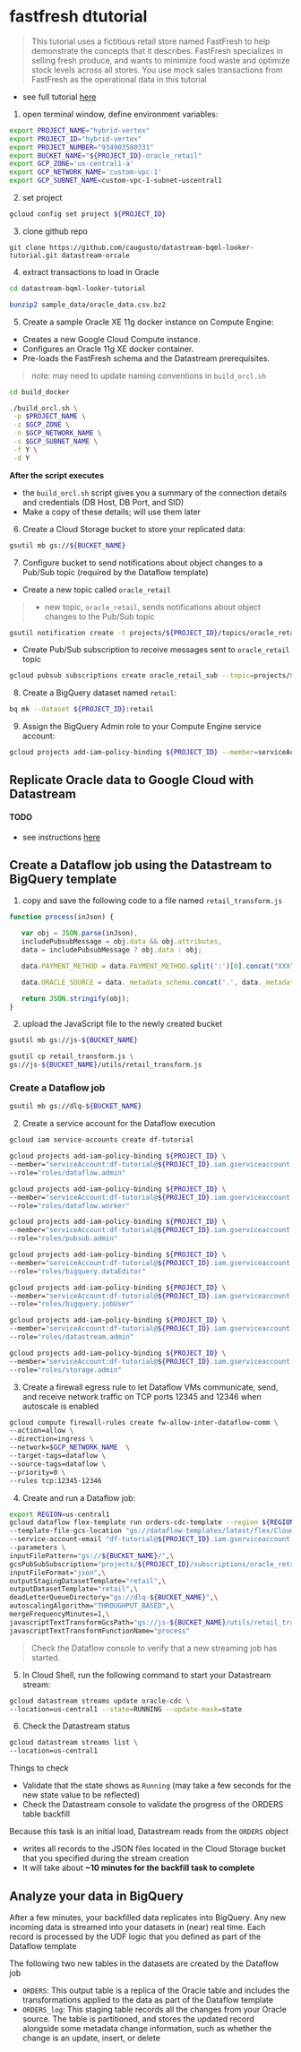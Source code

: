 # fastfresh dtutorial

> This tutorial uses a fictitious retail store named FastFresh to help demonstrate the concepts that it describes. FastFresh specializes in selling fresh produce, and wants to minimize food waste and optimize stock levels across all stores. You use mock sales transactions from FastFresh as the operational data in this tutorial

* see full tutorial [here](https://cloud.google.com/architecture/build-visualize-demand-forecast-prediction-datastream-dataflow-bigqueryml-looker#objectives)

1. open terminal window, define environment variables:

```bash
export PROJECT_NAME="hybrid-vertex"
export PROJECT_ID="hybrid-vertex"
export PROJECT_NUMBER="934903580331"
export BUCKET_NAME="${PROJECT_ID}-oracle_retail"
export GCP_ZONE='us-central1-a'
export GCP_NETWORK_NAME='custom-vpc-1'
export GCP_SUBNET_NAME=custom-vpc-1-subnet-uscentral1
```

2. set project

```bash
gcloud config set project ${PROJECT_ID}
```

3. clone github repo

```
git clone https://github.com/caugusto/datastream-bqml-looker-tutorial.git datastream-orcale
```

4. extract transactions to load in Oracle

```bash
cd datastream-bqml-looker-tutorial

bunzip2 sample_data/oracle_data.csv.bz2
```

5. Create a sample Oracle XE 11g docker instance on Compute Engine:
* Creates a new Google Cloud Compute instance.
* Configures an Oracle 11g XE docker container.
* Pre-loads the FastFresh schema and the Datastream prerequisites.

> note: may need to update naming conventions in `build_orcl.sh`

```bash
cd build_docker

./build_orcl.sh \
 -p $PROJECT_NAME \
 -z $GCP_ZONE \
 -n $GCP_NETWORK_NAME \
 -s $GCP_SUBNET_NAME \
 -f Y \
 -d Y
```

**After the script executes**
* the `build_orcl.sh` script gives you a summary of the connection details and credentials (DB Host, DB Port, and SID)
* Make a copy of these details; will use them later

6. Create a Cloud Storage bucket to store your replicated data:

```bash
gsutil mb gs://${BUCKET_NAME}
```

7. Configure bucket to send notifications about object changes to a Pub/Sub topic (required by the Dataflow template)

* Create a new topic called `oracle_retail`
> * new topic, `oracle_retail`, sends notifications about object changes to the Pub/Sub topic

```bash
gsutil notification create -t projects/${PROJECT_ID}/topics/oracle_retail -f json gs://${BUCKET_NAME}
```

* Create Pub/Sub subscription to receive messages sent to `oracle_retail` topic

```bash
gcloud pubsub subscriptions create oracle_retail_sub --topic=projects/${PROJECT_ID}/topics/oracle_retail
```

8. Create a BigQuery dataset named `retail`:

```bash
bq mk --dataset ${PROJECT_ID}:retail
```

9. Assign the BigQuery Admin role to your Compute Engine service account:

```bash
gcloud projects add-iam-policy-binding ${PROJECT_ID} --member=serviceAccount:${PROJECT_NUMBER}-compute@developer.gserviceaccount.com --role='roles/bigquery.admin'
```

## Replicate Oracle data to Google Cloud with Datastream

#### TODO
* see instructions [here](https://cloud.google.com/architecture/build-visualize-demand-forecast-prediction-datastream-dataflow-bigqueryml-looker#replicate-oracle-data-to-google-cloud-with-datastream)

## Create a Dataflow job using the Datastream to BigQuery template

1. copy and save the following code to a file named `retail_transform.js`

```js
function process(inJson) {

   var obj = JSON.parse(inJson),
   includePubsubMessage = obj.data && obj.attributes,
   data = includePubsubMessage ? obj.data : obj;

   data.PAYMENT_METHOD = data.PAYMENT_METHOD.split(':')[0].concat("XXX");

   data.ORACLE_SOURCE = data._metadata_schema.concat('.', data._metadata_table);

   return JSON.stringify(obj);
}
```
2. upload the JavaScript file to the newly created bucket

```bash
gsutil mb gs://js-${BUCKET_NAME}

gsutil cp retail_transform.js \
gs://js-${BUCKET_NAME}/utils/retail_transform.js
```

### Create a Dataflow job

```bash
gsutil mb gs://dlq-${BUCKET_NAME}
```

2. Create a service account for the Dataflow execution

```bash
gcloud iam service-accounts create df-tutorial

gcloud projects add-iam-policy-binding ${PROJECT_ID} \
--member="serviceAccount:df-tutorial@${PROJECT_ID}.iam.gserviceaccount.com" \
--role="roles/dataflow.admin"

gcloud projects add-iam-policy-binding ${PROJECT_ID} \
--member="serviceAccount:df-tutorial@${PROJECT_ID}.iam.gserviceaccount.com" \
--role="roles/dataflow.worker"

gcloud projects add-iam-policy-binding ${PROJECT_ID} \
--member="serviceAccount:df-tutorial@${PROJECT_ID}.iam.gserviceaccount.com" \
--role="roles/pubsub.admin"

gcloud projects add-iam-policy-binding ${PROJECT_ID} \
--member="serviceAccount:df-tutorial@${PROJECT_ID}.iam.gserviceaccount.com" \
--role="roles/bigquery.dataEditor"

gcloud projects add-iam-policy-binding ${PROJECT_ID} \
--member="serviceAccount:df-tutorial@${PROJECT_ID}.iam.gserviceaccount.com" \
--role="roles/bigquery.jobUser"

gcloud projects add-iam-policy-binding ${PROJECT_ID} \
--member="serviceAccount:df-tutorial@${PROJECT_ID}.iam.gserviceaccount.com" \
--role="roles/datastream.admin"

gcloud projects add-iam-policy-binding ${PROJECT_ID} \
--member="serviceAccount:df-tutorial@${PROJECT_ID}.iam.gserviceaccount.com" \
--role="roles/storage.admin"
```
3. Create a firewall egress rule to let Dataflow VMs communicate, send, and receive network traffic on TCP ports 12345 and 12346 when autoscale is enabled

```bash
gcloud compute firewall-rules create fw-allow-inter-dataflow-comm \
--action=allow \
--direction=ingress \
--network=$GCP_NETWORK_NAME  \
--target-tags=dataflow \
--source-tags=dataflow \
--priority=0 \
--rules tcp:12345-12346
```
4. Create and run a Dataflow job:

```bash
export REGION=us-central1
gcloud dataflow flex-template run orders-cdc-template --region ${REGION} \
--template-file-gcs-location "gs://dataflow-templates/latest/flex/Cloud_Datastream_to_BigQuery" \
--service-account-email "df-tutorial@${PROJECT_ID}.iam.gserviceaccount.com" \
--parameters \
inputFilePattern="gs://${BUCKET_NAME}/",\
gcsPubSubSubscription="projects/${PROJECT_ID}/subscriptions/oracle_retail_sub",\
inputFileFormat="json",\
outputStagingDatasetTemplate="retail",\
outputDatasetTemplate="retail",\
deadLetterQueueDirectory="gs://dlq-${BUCKET_NAME}",\
autoscalingAlgorithm="THROUGHPUT_BASED",\
mergeFrequencyMinutes=1,\
javascriptTextTransformGcsPath="gs://js-${BUCKET_NAME}/utils/retail_transform.js",\
javascriptTextTransformFunctionName="process"
```

> Check the Dataflow console to verify that a new streaming job has started.

5. In Cloud Shell, run the following command to start your Datastream stream:

```bash
gcloud datastream streams update oracle-cdc \
--location=us-central1 --state=RUNNING --update-mask=state
```
6. Check the Datastream status

```bash
gcloud datastream streams list \
--location=us-central1
```

Things to check
* Validate that the state shows as `Running` (may take a few seconds for the new state value to be reflected)
* Check the Datastream console to validate the progress of the ORDERS table backfill

Because this task is an initial load, Datastream reads from the `ORDERS` object
* writes all records to the JSON files located in the Cloud Storage bucket that you specified during the stream creation
* It will take about **~10 minutes for the backfill task to complete**

## Analyze your data in BigQuery

After a few minutes, your backfilled data replicates into BigQuery. Any new incoming data is streamed into your datasets in (near) real time. Each record is processed by the UDF logic that you defined as part of the Dataflow template

The following two new tables in the datasets are created by the Dataflow job
* `ORDERS`: This output table is a replica of the Oracle table and includes the transformations applied to the data as part of the Dataflow template
* `ORDERS_log`: This staging table records all the changes from your Oracle source. The table is partitioned, and stores the updated record alongside some metadata change information, such as whether the change is an update, insert, or delete